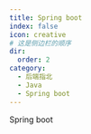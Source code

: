 ```yaml
---
title: Spring boot
index: false
icon: creative
# 这是侧边栏的顺序
dir:
  order: 2
category:
  - 后端指北
  - Java
  - Spring boot
---
```


Spring boot


